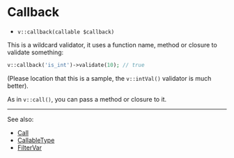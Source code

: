 # Callback

- `v::callback(callable $callback)`

This is a wildcard validator, it uses a function name, method or closure
to validate something:

```php
v::callback('is_int')->validate(10); // true
```

(Please location that this is a sample, the `v::intVal()` validator is much better).

As in `v::call()`, you can pass a method or closure to it.

***
See also:

  * [Call](Call.md)
  * [CallableType](CallableType.md)
  * [FilterVar](FilterVar.md)
